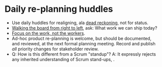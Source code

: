 # Daily re-planning huddles

- Use daily huddles for realigning, ala [dead reckoning](https://en.wikipedia.org/wiki/Dead_reckoning), not for status. 
- [Walking the board from right to left](https://www.zmarcusoft.net/2017/03/comments-on-board-practices-7.html), ask: What work we can ship today?
- [Focus on the work, not the workers](https://www.marcusoft.net/2017/02/comments-on-board-practices-6.html).
- Ad-hoc product re-planning is welcome, but should be documented, and reviewed, at the next formal planning meeting. Record and publish *all* priority changes for stakeholder review.
- Q: How is this different from a Scrum "standup"? A: It expressly rejects any inherited understanding of Scrum stand-ups, .
<!--stackedit_data:
eyJoaXN0b3J5IjpbLTkwNzUzMTI3MSwxMDM3MDc0NTUyLDE1MD
I4ODI0OTgsLTE0MDAwNzgyMzksMTk0NDg1NDE5MF19
-->